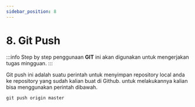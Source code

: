 ```yaml
---
sidebar_position: 8
---
```



# 8. Git Push

:::info
Step by step penggunaan **GIT** ini akan digunakan untuk mengerjakan tugas mingguan.
:::

Git push ini adalah suatu perintah untuk menyimpan repository local anda ke repository yang sudah kalian buat di Github. untuk melakukannya kalian bisa menggunakan perintah dibawah.

```shell
git push origin master
```


